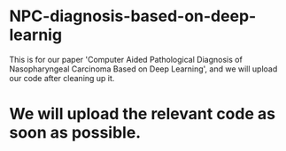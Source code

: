 # NPC-diagnosis-based-on-deep-learnig
This is for our paper 'Computer Aided Pathological Diagnosis of Nasopharyngeal Carcinoma Based on  Deep Learning', and we will upload our code after cleaning up it. 

# We will upload the relevant code as soon as possible.